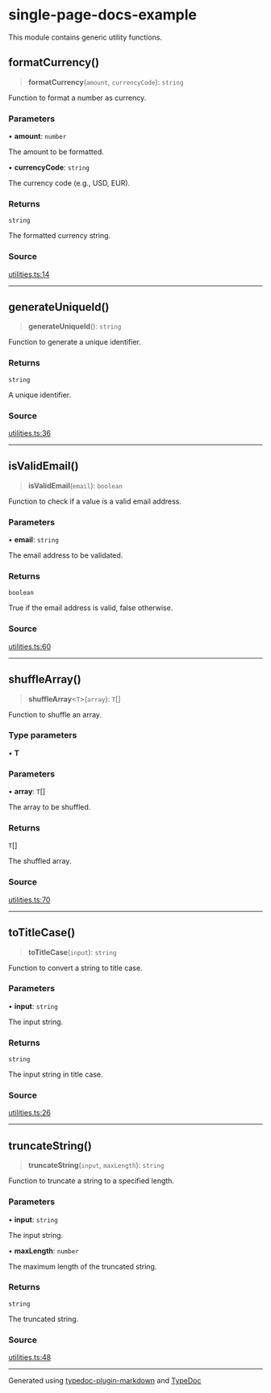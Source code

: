 # single-page-docs-example

This module contains generic utility functions.

## formatCurrency()

> **formatCurrency**(`amount`, `currencyCode`): `string`

Function to format a number as currency.

### Parameters

• **amount**: `number`

The amount to be formatted.

• **currencyCode**: `string`

The currency code (e.g., USD, EUR).

### Returns

`string`

The formatted currency string.

### Source

[utilities.ts:14](https://github.com/tgreyuk/typedoc-plugin-markdown-examples/blob/ce7cd91/examples/core/src/utilities.ts#L14)

***

## generateUniqueId()

> **generateUniqueId**(): `string`

Function to generate a unique identifier.

### Returns

`string`

A unique identifier.

### Source

[utilities.ts:36](https://github.com/tgreyuk/typedoc-plugin-markdown-examples/blob/ce7cd91/examples/core/src/utilities.ts#L36)

***

## isValidEmail()

> **isValidEmail**(`email`): `boolean`

Function to check if a value is a valid email address.

### Parameters

• **email**: `string`

The email address to be validated.

### Returns

`boolean`

True if the email address is valid, false otherwise.

### Source

[utilities.ts:60](https://github.com/tgreyuk/typedoc-plugin-markdown-examples/blob/ce7cd91/examples/core/src/utilities.ts#L60)

***

## shuffleArray()

> **shuffleArray**\<`T`\>(`array`): `T`[]

Function to shuffle an array.

### Type parameters

• **T**

### Parameters

• **array**: `T`[]

The array to be shuffled.

### Returns

`T`[]

The shuffled array.

### Source

[utilities.ts:70](https://github.com/tgreyuk/typedoc-plugin-markdown-examples/blob/ce7cd91/examples/core/src/utilities.ts#L70)

***

## toTitleCase()

> **toTitleCase**(`input`): `string`

Function to convert a string to title case.

### Parameters

• **input**: `string`

The input string.

### Returns

`string`

The input string in title case.

### Source

[utilities.ts:26](https://github.com/tgreyuk/typedoc-plugin-markdown-examples/blob/ce7cd91/examples/core/src/utilities.ts#L26)

***

## truncateString()

> **truncateString**(`input`, `maxLength`): `string`

Function to truncate a string to a specified length.

### Parameters

• **input**: `string`

The input string.

• **maxLength**: `number`

The maximum length of the truncated string.

### Returns

`string`

The truncated string.

### Source

[utilities.ts:48](https://github.com/tgreyuk/typedoc-plugin-markdown-examples/blob/ce7cd91/examples/core/src/utilities.ts#L48)

***

Generated using [typedoc-plugin-markdown](https://www.npmjs.com/package/typedoc-plugin-markdown) and [TypeDoc](https://typedoc.org/)
